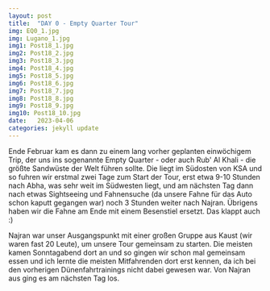 ```yaml
---
layout: post
title:  "DAY 0 - Empty Quarter Tour"
img: EQ0_1.jpg
img: Lugano_1.jpg
img1: Post18_1.jpg
img2: Post18_2.jpg
img3: Post18_3.jpg
img4: Post18_4.jpg
img5: Post18_5.jpg
img6: Post18_6.jpg
img7: Post18_7.jpg
img8: Post18_8.jpg
img9: Post18_9.jpg
img10: Post18_10.jpg
date:   2023-04-06
categories: jekyll update
---
```


Ende Februar kam es dann zu einem lang vorher geplanten einwöchigem Trip, der uns ins sogenannte Empty Quarter - oder auch Rub' Al Khali - die größte Sandwüste der Welt führen sollte.
Die liegt im Südosten von KSA und so fuhren wir erstmal zwei Tage zum Start der Tour, erst etwa 9-10 Stunden nach Abha, was sehr weit im Südwesten liegt, und am nächsten Tag dann nach etwas Sightseeing und Fahnensuche (da unsere Fahne für das Auto schon kaputt gegangen war) noch 3 Stunden weiter nach Najran. Übrigens haben wir die Fahne am Ende mit einem Besenstiel ersetzt. Das klappt auch :)

Najran war unser Ausgangspunkt mit einer großen Gruppe aus Kaust (wir waren fast 20 Leute), um unsere Tour gemeinsam zu starten.
Die meisten kamen Sonntagabend dort an und so gingen wir schon mal gemeinsam essen und ich lernte die meisten Mitfahrenden dort erst kennen, da ich bei den vorherigen Dünenfahrtrainings nicht dabei gewesen war.
Von Najran aus ging es am nächsten Tag los.
